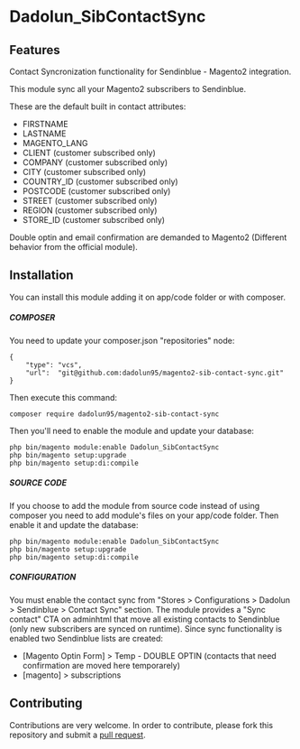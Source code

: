 # Dadolun_SibContactSync

## Features
Contact Syncronization functionality for Sendinblue - Magento2 integration.

This module sync all your Magento2 subscribers to Sendinblue.

These are the default built in contact attributes:
- FIRSTNAME
- LASTNAME
- MAGENTO_LANG
- CLIENT (customer subscribed only)
- COMPANY (customer subscribed only)
- CITY (customer subscribed only)
- COUNTRY_ID (customer subscribed only)
- POSTCODE (customer subscribed only)
- STREET (customer subscribed only)
- REGION (customer subscribed only)
- STORE_ID (customer subscribed only)


Double optin and email confirmation are demanded to Magento2 (Different behavior from the official module).


## Installation
You can install this module adding it on app/code folder or with composer.
##### COMPOSER
You need to update your composer.json "repositories" node:
```
{
    "type": "vcs",
    "url":  "git@github.com:dadolun95/magento2-sib-contact-sync.git"
}
```
Then execute this command:
```
composer require dadolun95/magento2-sib-contact-sync
```
Then you'll need to enable the module and update your database:
```
php bin/magento module:enable Dadolun_SibContactSync
php bin/magento setup:upgrade
php bin/magento setup:di:compile
```
##### SOURCE CODE
If you choose to add the module from source code instead of using composer you need to add module's files on your app/code folder.
Then enable it and update the database:
```
php bin/magento module:enable Dadolun_SibContactSync
php bin/magento setup:upgrade
php bin/magento setup:di:compile
```
##### CONFIGURATION
You must enable the contact sync from "Stores > Configurations > Dadolun > Sendinblue > Contact Sync" section.
The module provides a "Sync contact" CTA on adminhtml that move all existing contacts to Sendinblue (only new subscribers are synced on runtime).
Since sync functionality is enabled two Sendinblue lists are created:
- [Magento Optin Form] > Temp - DOUBLE OPTIN (contacts that need confirmation are moved here temporarely)
- [magento] > subscriptions

## Contributing
Contributions are very welcome. In order to contribute, please fork this repository and submit a [pull request](https://docs.github.com/en/free-pro-team@latest/github/collaborating-with-issues-and-pull-requests/creating-a-pull-request).
